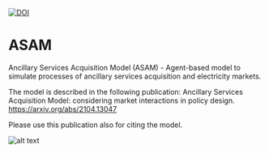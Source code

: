 
<a href="https://zenodo.org/badge/latestdoi/353654651"><img src="https://zenodo.org/badge/353654651.svg" alt="DOI"></a>

# ASAM
Ancillary Services Acquisition Model (ASAM) - Agent-based model to simulate processes of ancillary services acquisition and electricity markets.

The model is described in the following publication:
Ancillary Services Acquisition Model: considering market interactions in policy design.
https://arxiv.org/abs/2104.13047

Please use this publication also for citing the model.

![alt text](https://github.com/AncillaryServicesAcquisitionModel/ASAM/tree/main/doc/img/ASAM_overview.png?raw=true)











